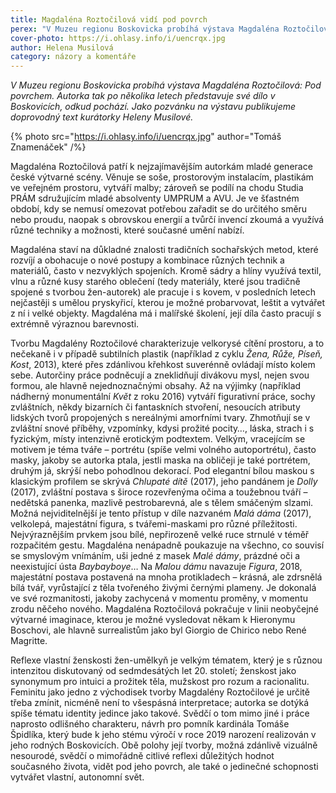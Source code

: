 ```yaml
---
title: Magdaléna Roztočilová vidí pod povrch
perex: "V Muzeu regionu Boskovicka probíhá výstava Magdaléna Roztočilová: Pod povrchem. Jako pozvánku publikujeme doprovodný text kurátorky Heleny Musilové."
cover-photo: https://i.ohlasy.info/i/uencrqx.jpg
author: Helena Musilová
category: názory a komentáře
---
```


*V Muzeu regionu Boskovicka probíhá výstava Magdaléna Roztočilová: Pod povrchem. Autorka tak po několika letech představuje své dílo v Boskovicích, odkud pochází. Jako pozvánku na výstavu publikujeme doprovodný text kurátorky Heleny Musilové.*

{% photo src="https://i.ohlasy.info/i/uencrqx.jpg" author="Tomáš Znamenáček" /%}

Magdaléna Roztočilová patří k nejzajímavějším autorkám mladé generace české výtvarné scény. Věnuje se soše, prostorovým instalacím, plastikám ve veřejném prostoru, vytváří malby; zároveň se podílí na chodu Studia PRÁM sdružujícím mladé absolventy UMPRUM a AVU. Je ve šťastném období, kdy se nemusí omezovat potřebou zařadit se do určitého směru nebo proudu, naopak s obrovskou energií a tvůrčí invencí zkoumá a využívá různé techniky a možnosti, které současné umění nabízí. 

Magdaléna staví na důkladné znalosti tradičních sochařských metod, které rozvíjí a obohacuje o nové postupy a kombinace různých technik a materiálů, často v nezvyklých spojeních. Kromě sádry a hlíny využívá textil, vlnu a různé kusy starého oblečení (tedy materiály, které jsou tradičně spojené s tvorbou žen-autorek) ale pracuje i s kovem, v posledních letech nejčastěji s umělou pryskyřicí, kterou je možné probarvovat, leštit a vytvářet z ní i velké objekty. Magdaléna má i malířské školení, její díla často pracují s extrémně výraznou barevnosti. 

Tvorbu Magdalény Roztočilové charakterizuje velkorysé cítění prostoru, a to nečekaně i v případě subtilních plastik (například z cyklu *Žena, Růže, Píseň, Kost*, 2013), které přes zdánlivou křehkost suverénně ovládají místo kolem sebe. Autorčiny práce podněcují a zneklidňují divákovu mysl, nejen svou formou, ale hlavně nejednoznačnými obsahy. Až na výjimky (například nádherný monumentální *Květ* z roku 2016) vytváří figurativní práce, sochy zvláštních, někdy bizarních či fantaskních stvoření, nesoucích atributy lidských tvorů propojených s nereálnými amorfními tvary. Zhmotňují se v zvláštní snové příběhy, vzpomínky, kdysi prožité pocity…, láska, strach i s fyzickým, místy intenzivně erotickým podtextem. Velkým, vracejícím se motivem je téma tváře – portrétu (spíše velmi volného autoportrétu), často masky, jakoby se autorka ptala, jestli maska na obličeji je také portrétem, druhým já, skrýší nebo pohodlnou dekorací. Pod elegantní bílou maskou s klasickým profilem se skrývá *Chlupaté dítě* (2017), jeho pandánem je *Dolly* (2017), zvláštní postava s široce rozevřenýma očima a toužebnou tváří – nedětská panenka, mazlivě pestrobarevná, ale s tělem smáčeným slzami. Možná nejviditelnější je tento přístup v díle nazvaném *Malá dáma* (2017), velkolepá, majestátní figura, s tvářemi-maskami pro různé příležitosti. Nejvýraznějším prvkem jsou bílé, nepřirozeně velké ruce strnulé v téměř rozpačitém gestu. Magdaléna nenápadně poukazuje na všechno, co souvisí se smyslovým vnímáním, uši jedné z masek *Malé dámy*, prázdné oči a neexistující ústa *Baybayboye*… Na *Malou dámu* navazuje *Figura*, 2018, majestátní postava postavená na mnoha protikladech – krásná, ale zdrsnělá bílá tvář, vyrůstající z těla tvořeného živými černými plameny. Je dokonalá ve své rozmanitosti, jakoby zachycená v momentu proměny, v momentu zrodu něčeho nového. Magdaléna Roztočilová pokračuje v linii neobyčejné výtvarné imaginace, kterou je možné vysledovat někam k Hieronymu Boschovi, ale hlavně surrealistům jako byl Giorgio de Chirico nebo René Magritte.

Reflexe vlastní ženskosti žen-umělkyň je velkým tématem, který je s různou intenzitou diskutovaný od sedmdesátých let 20. století; ženskost jako synonymum pro intuici a prožitek těla, mužskost pro rozum a racionalitu. Feminitu jako jedno z východisek tvorby Magdalény Roztočilové je určitě třeba zmínit, nicméně není to všespásná interpretace; autorka se dotýká spíše tématu identity jedince jako takové. Svědčí o tom mimo jiné i práce naprosto odlišného charakteru, návrh pro pomník kardinála Tomáše Špidlíka, který bude k jeho stému výročí v roce 2019 narození realizován v jeho rodných Boskovicích. Obě polohy její tvorby, možná zdánlivě vizuálně nesourodé, svědčí o mimořádně citlivé reflexi důležitých hodnot současného života, vidět pod jeho povrch, ale také o jedinečné schopnosti vytvářet vlastní, autonomní svět. 
